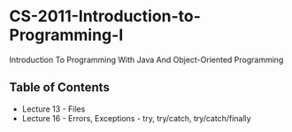 # CS-2011-Introduction-to-Programming-I
Introduction To Programming With Java And Object-Oriented Programming

Table of Contents
------------------
* Lecture 13 - Files
* Lecture 16 - Errors, Exceptions - try, try/catch, try/catch/finally
